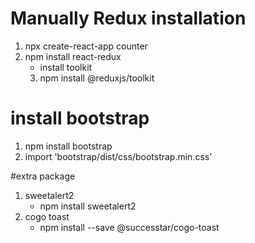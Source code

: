 # Manually Redux installation
1. npx create-react-app counter
2. npm install react-redux
    - install toolkit
    3. npm install @reduxjs/toolkit


# install bootstrap
1. npm install bootstrap
2. import 'bootstrap/dist/css/bootstrap.min.css'


#extra package
1. sweetalert2
    - npm install sweetalert2
2. cogo toast
    - npm install --save @successtar/cogo-toast




 